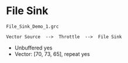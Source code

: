 # File Sink

`File_Sink_Demo_1.grc`

```
Vector Source  -->  Throttle  -->  File Sink
```

- Unbuffered yes
- Vector: [70, 73, 65], repeat yes
